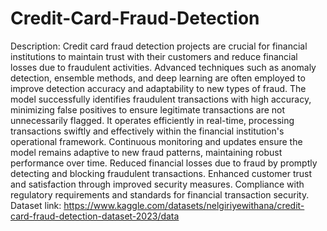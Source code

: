 # Credit-Card-Fraud-Detection
Description:
Credit card fraud detection projects are crucial for financial institutions to maintain trust with their customers and reduce financial losses due to fraudulent activities. Advanced techniques such as anomaly detection, ensemble methods, and deep learning are often employed to improve detection accuracy and adaptability to new types of fraud.
The model successfully identifies fraudulent transactions with high accuracy, minimizing false positives to ensure legitimate transactions are not unnecessarily flagged.
It operates efficiently in real-time, processing transactions swiftly and effectively within the financial institution's operational framework.
Continuous monitoring and updates ensure the model remains adaptive to new fraud patterns, maintaining robust performance over time.
Reduced financial losses due to fraud by promptly detecting and blocking fraudulent transactions.
Enhanced customer trust and satisfaction through improved security measures.
Compliance with regulatory requirements and standards for financial transaction security.
Dataset link: https://www.kaggle.com/datasets/nelgiriyewithana/credit-card-fraud-detection-dataset-2023/data





